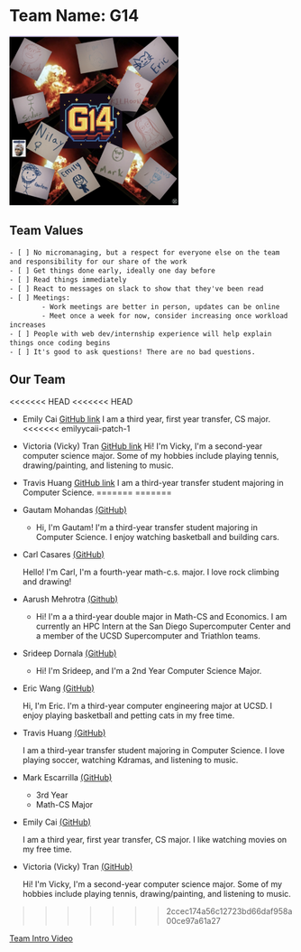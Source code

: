 # Team Name: G14
<img src="brand.png" alt="Brand image" width="300" height="300">

## Team Values
    - [ ] No micromanaging, but a respect for everyone else on the team and responsibility for our share of the work 
    - [ ] Get things done early, ideally one day before
    - [ ] Read things immediately 
    - [ ] React to messages on slack to show that they've been read 
    - [ ] Meetings: 
            - Work meetings are better in person, updates can be online 
            - Meet once a week for now, consider increasing once workload increases 
    - [ ] People with web dev/internship experience will help explain things once coding begins 
    - [ ] It's good to ask questions! There are no bad questions. 

## Our Team
<<<<<<< HEAD
<<<<<<< HEAD
- Emily Cai [GitHub link](https://github.com/emilyycaii)
  I am a third year, first year transfer, CS major.<<<<<<< emilyycaii-patch-1
- Victoria (Vicky) Tran [GitHub link](https://victoriatr6n.github.io/cse110lab1/)
  Hi! I'm Vicky, I'm a second-year computer science major. Some of my hobbies include playing tennis, drawing/painting, and listening to music.
- Travis Huang [GitHub link](https://github.com/travishuang24)
  I am a third-year transfer student majoring in Computer Science. 
=======
=======
- Gautam Mohandas [(GitHub)](https://github.com/GMohandas13/CSE110)

  - Hi, I'm Gautam! I'm a third-year transfer student majoring in Computer Science. I enjoy watching basketball and building cars.
- Carl Casares [(GitHub)](https://cacasares.github.io/CSE110PgsProj/)

  Hello! I'm Carl, I'm a fourth-year math-c.s. major. I love rock climbing and drawing!
- Aarush Mehrotra [(Github)](https://github.com/iAarush) 
    - Hi! I'm a a third-year double major in Math-CS and Economics. I am currently an HPC Intern at the San Diego Supercomputer Center and a member of the UCSD Supercomputer and Triathlon teams. 
- Srideep Dornala [(GitHub)](https://srideep9.github.io/CSE-110-Lab-1/)
  - Hi! I'm Srideep, and I'm a 2nd Year Computer Science Major.
- Eric Wang [(GitHub)](https://j5995.github.io/Github-Pages/)

  Hi, I'm Eric. I'm a third-year computer engineering major at UCSD. I enjoy playing basketball and petting cats in my free time.
- Travis Huang [(GitHub)](https://travishuang24.github.io/CSE110Lab1/)

  I am a third-year transfer student majoring in Computer Science. I love playing soccer, watching Kdramas, and listening to music. 
- Mark Escarrilla [(GitHub)](https://yscmark.github.io/about-me/)
  - 3rd Year
  - Math-CS Major
- Emily Cai [(GitHub)](https://emilyycaii.github.io/CSE-110-Lab-1/)

  I am a third year, first year transfer, CS major. I like watching movies on my free time.
- Victoria (Vicky) Tran [(GitHub)](https://victoriatr6n.github.io/cse110lab1/)

  Hi! I'm Vicky, I'm a second-year computer science major. Some of my hobbies include playing tennis, drawing/painting, and listening to music. 
>>>>>>> 2ccec174a56c12723bd66daf958a00ce97a61a27

[Team Intro Video](videos/placeholder.txt)
